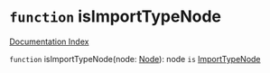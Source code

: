 # `function` isImportTypeNode

[Documentation Index](../README.md)

`function` isImportTypeNode(node: [Node](../interface.Node/README.md)): node `is` [ImportTypeNode](../interface.ImportTypeNode/README.md)


